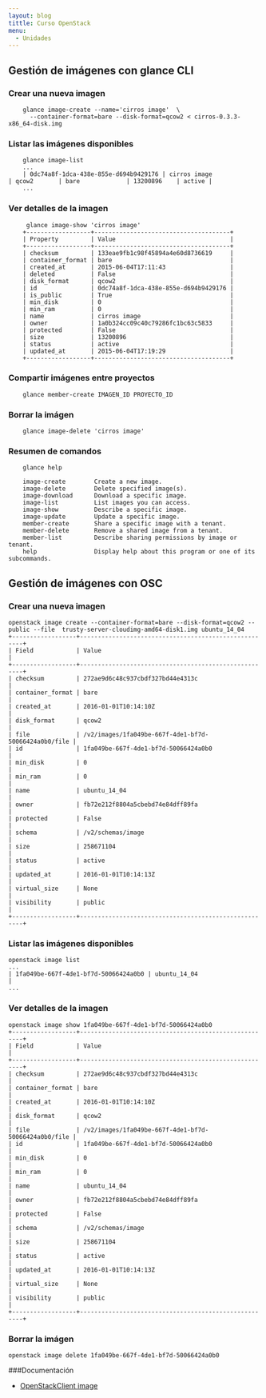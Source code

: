 ```yaml
---
layout: blog
tittle: Curso OpenStack
menu:
  - Unidades
---
```


## Gestión de imágenes con glance CLI

### Crear una nueva imagen

		glance image-create --name='cirros image'  \
		  --container-format=bare --disk-format=qcow2 < cirros-0.3.3-x86_64-disk.img

### Listar las imágenes disponibles

		glance image-list
		...
		| 0dc74a8f-1dca-438e-855e-d694b9429176 | cirros image                                           | qcow2       | bare             | 13200896    | active |
		...

### Ver detalles de la imagen

		 glance image-show 'cirros image'
		+------------------+--------------------------------------+
		| Property         | Value                                |
		+------------------+--------------------------------------+
		| checksum         | 133eae9fb1c98f45894a4e60d8736619     |
		| container_format | bare                                 |
		| created_at       | 2015-06-04T17:11:43                  |
		| deleted          | False                                |
		| disk_format      | qcow2                                |
		| id               | 0dc74a8f-1dca-438e-855e-d694b9429176 |
		| is_public        | True                                 |
		| min_disk         | 0                                    |
		| min_ram          | 0                                    |
		| name             | cirros image                         |
		| owner            | 1a0b324cc09c40c79286fc1bc63c5833     |
		| protected        | False                                |
		| size             | 13200896                             |
		| status           | active                               |
		| updated_at       | 2015-06-04T17:19:29                  |
		+------------------+--------------------------------------+

### Compartir imágenes entre proyectos

		glance member-create IMAGEN_ID PROYECTO_ID

### Borrar la imágen

		glance image-delete 'cirros image'

### Resumen de comandos

		glance help

		image-create        Create a new image.
		image-delete        Delete specified image(s).
		image-download      Download a specific image.
		image-list          List images you can access.
		image-show          Describe a specific image.
		image-update        Update a specific image.
		member-create       Share a specific image with a tenant.
		member-delete       Remove a shared image from a tenant.
		member-list         Describe sharing permissions by image or tenant.
		help                Display help about this program or one of its subcommands.


## Gestión de imágenes con OSC

### Crear una nueva imagen

	openstack image create --container-format=bare --disk-format=qcow2 --public --file  trusty-server-cloudimg-amd64-disk1.img ubuntu_14_04
	+------------------+------------------------------------------------------+
	| Field            | Value                                                |
	+------------------+------------------------------------------------------+
	| checksum         | 272ae9d6c48c937cbdf327bd44e4313c                     |
	| container_format | bare                                                 |
	| created_at       | 2016-01-01T10:14:10Z                                 |
	| disk_format      | qcow2                                                |
	| file             | /v2/images/1fa049be-667f-4de1-bf7d-50066424a0b0/file |
	| id               | 1fa049be-667f-4de1-bf7d-50066424a0b0                 |
	| min_disk         | 0                                                    |
	| min_ram          | 0                                                    |
	| name             | ubuntu_14_04                                         |
	| owner            | fb72e212f8804a5cbebd74e84dff89fa                     |
	| protected        | False                                                |
	| schema           | /v2/schemas/image                                    |
	| size             | 258671104                                            |
	| status           | active                                               |
	| updated_at       | 2016-01-01T10:14:13Z                                 |
	| virtual_size     | None                                                 |
	| visibility       | public                                               |
	+------------------+------------------------------------------------------+

### Listar las imágenes disponibles

	openstack image list
	...
	| 1fa049be-667f-4de1-bf7d-50066424a0b0 | ubuntu_14_04                    |
	...

### Ver detalles de la imagen

	openstack image show 1fa049be-667f-4de1-bf7d-50066424a0b0
	+------------------+------------------------------------------------------+
	| Field            | Value                                                |
	+------------------+------------------------------------------------------+
	| checksum         | 272ae9d6c48c937cbdf327bd44e4313c                     |
	| container_format | bare                                                 |
	| created_at       | 2016-01-01T10:14:10Z                                 |
	| disk_format      | qcow2                                                |
	| file             | /v2/images/1fa049be-667f-4de1-bf7d-50066424a0b0/file |
	| id               | 1fa049be-667f-4de1-bf7d-50066424a0b0                 |
	| min_disk         | 0                                                    |
	| min_ram          | 0                                                    |
	| name             | ubuntu_14_04                                         |
	| owner            | fb72e212f8804a5cbebd74e84dff89fa                     |
	| protected        | False                                                |
	| schema           | /v2/schemas/image                                    |
	| size             | 258671104                                            |
	| status           | active                                               |
	| updated_at       | 2016-01-01T10:14:13Z                                 |
	| virtual_size     | None                                                 |
	| visibility       | public                                               |
	+------------------+------------------------------------------------------+


### Borrar la imágen

	openstack image delete 1fa049be-667f-4de1-bf7d-50066424a0b0

###Documentación

* [OpenStackClient image](http://docs.openstack.org/developer/python-openstackclient/command-objects/image.html)